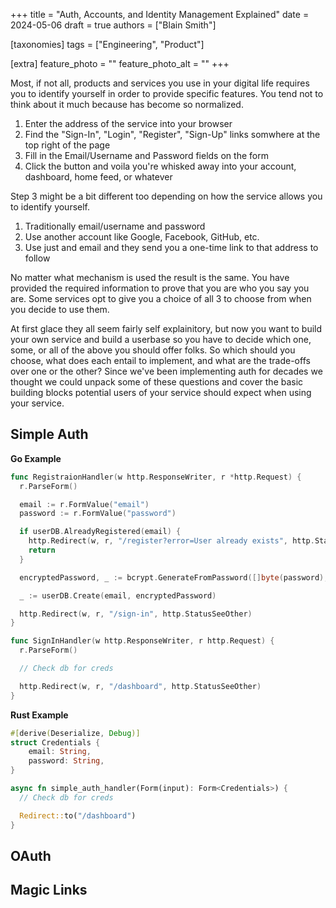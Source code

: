 +++
title = "Auth, Accounts, and Identity Management Explained"
date = 2024-05-06
draft = true
authors = ["Blain Smith"]

[taxonomies]
tags = ["Engineering", "Product"]

[extra]
feature_photo = ""
feature_photo_alt = ""
+++

Most, if not all, products and services you use in your digital life
requires you to identify yourself in order to provide specific features.
You tend not to think about it much because has become so normalized.

<!-- more -->

1. Enter the address of the service into your browser
2. Find the "Sign-In", "Login", "Register", "Sign-Up" links somwhere at
the top right of the page
3. Fill in the Email/Username and Password fields on the form
4. Click the button and voila you're whisked away into your account,
dashboard, home feed, or whatever

Step 3 might be a bit different too depending on how the service allows
you to identify yourself.

1. Traditionally email/username and password
2. Use another account like Google, Facebook, GitHub, etc.
3. Use just and email and they send you a one-time link to that address
to follow

No matter what mechanism is used the result is the same. You have
provided the required information to prove that you are who you say you
are. Some services opt to give you a choice of all 3 to choose from when
you decide to use them.

At first glace they all seem fairly self explainitory, but now you want
to build your own service and build a userbase so you have to decide
which one, some, or all of the above you should offer folks. So which
should you choose, what does each entail to implement, and what are the
trade-offs over one or the other? Since we've been implementing auth
for decades we thought we could unpack some of these questions and cover
the basic building blocks potential users of your service should expect
when using your service.

## Simple Auth

**Go Example**
```go
func RegistraionHandler(w http.ResponseWriter, r *http.Request) {
  r.ParseForm()

  email := r.FormValue("email")
  password := r.FormValue("password")

  if userDB.AlreadyRegistered(email) {
    http.Redirect(w, r, "/register?error=User already exists", http.StatusSeeOther)
    return
  }

  encryptedPassword, _ := bcrypt.GenerateFromPassword([]byte(password), bcrypt.DefaultCost)

  _ := userDB.Create(email, encryptedPassword)

  http.Redirect(w, r, "/sign-in", http.StatusSeeOther)
}

func SignInHandler(w http.ResponseWriter, r http.Request) {
  r.ParseForm()

  // Check db for creds

  http.Redirect(w, r, "/dashboard", http.StatusSeeOther)
}
```

**Rust Example**
```rust
#[derive(Deserialize, Debug)]
struct Credentials {
    email: String,
    password: String,
}

async fn simple_auth_handler(Form(input): Form<Credentials>) {
  // Check db for creds

  Redirect::to("/dashboard")
}
```

## OAuth

## Magic Links

